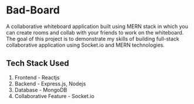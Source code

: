 # Bad-Board

A collaborative whiteboard application built using MERN stack in which you can create rooms and collab with your friends to work on the whiteboard. The goal of this project is to demonstrate my skills of building full-stack collaborative application using Socket.io and MERN technologies.

## Tech Stack Used

1. Frontend - Reactjs
2. Backend - Express.js, Nodejs
3. Database - MongoDB
4. Collaborative Feature - Socket.io

